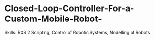 # Closed-Loop-Controller-For-a-Custom-Mobile-Robot-
Skills: ROS 2 Scripting, Control of Robotic Systems, Modelling of Robots
